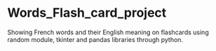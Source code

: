 # Words_Flash_card_project
Showing French words and their English meaning on flashcards using random module, tkinter and pandas libraries through python.
